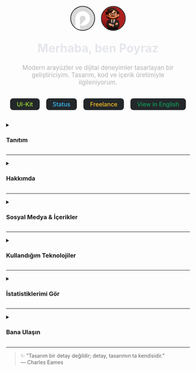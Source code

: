 <div align="center" style="display: flex; flex-direction: column; align-items: center; justify-content: center; gap: 16px; margin-bottom: 32px;">
  <div style="display: flex; gap: 16px; align-items: center; justify-content: center;">
    <img src="./logo.png" alt="Logo" width="64" height="64" style="border-radius: 50%; object-fit: cover; background: #222; border: 2px solid #333;" />
    <img src="./avatar.png" alt="Avatar" width="64" height="64" style="border-radius: 50%; object-fit: cover; background: #222; border: 2px solid #333;" />
  </div>
  <h1 style="margin: 12px 0 0 0; color: #e5e7eb; font-size: 2rem; font-weight: 700;">Merhaba, ben Poyraz</h1>
  <div style="max-width: 420px; color: #b3b3b3; font-size: 1.05rem; margin: 8px 0 0 0;">
    Modern arayüzler ve dijital deneyimler tasarlayan bir geliştiriciyim. Tasarım, kod ve içerik üretimiyle ilgileniyorum.
  </div>
  <div style="display: flex; gap: 18px; margin-top: 18px;">
    <a href="https://ui.poyrazavsever.com" style="color: #a3e635; background: #23272a; padding: 6px 18px; border-radius: 8px; text-decoration: none; font-size: 1rem; font-weight: 500; transition: background .2s;">UI-Kit</a>
    <a href="https://status.poyrazavsever.com" style="color: #38bdf8; background: #23272a; padding: 6px 18px; border-radius: 8px; text-decoration: none; font-size: 1rem; font-weight: 500; transition: background .2s;">Status</a>
    <a href="https://freelance.poyrazavsever.com" style="color: #fbbf24; background: #23272a; padding: 6px 18px; border-radius: 8px; text-decoration: none; font-size: 1rem; font-weight: 500; transition: background .2s;">Freelance</a>
    <a href="./README-EN.md" style="color: #0f9d58; background: #23272a; padding: 6px 18px; border-radius: 8px; text-decoration: none; font-size: 1rem; font-weight: 500; transition: background .2s;">View in English</a>
  </div>
</div>


<details close>
<summary><h3>Tanıtım</h3></summary>

<p align="left">
UI/UX tasarımı ve yazılım geliştirme konularına tutkuyla bağlı bir geliştiriciyim. <br/>
Özellikle <strong>Next.js</strong> ve <strong>Tailwind CSS</strong> kullanarak modern ve kullanıcı dostu arayüzler geliştiriyorum.
</p>

</details>

---

<details close>
<summary><h3>Hakkımda</h3></summary>

Merhaba, ben Poyraz. Küçük yaşlardan beri dijital ürünlerin nasıl çalıştığını merak ettim. Bugün bu merakım, kullanıcı deneyimini merkeze alan yazılım çözümleri üretmeye dönüştü. Full-stack geliştirme, arayüz tasarımı ve dijital içerik üretimiyle ilgileniyorum. Üretmeyi, öğrenmeyi ve paylaşmayı seviyorum.

</details>

---

<details close>

<summary><h3>Sosyal Medya & İçerikler</h3></summary>

<div align="left" style="display: flex; flex-wrap: wrap; gap: 24px;">
  <div>
    <strong>Profesyonel</strong><br>
    <a href="https://www.linkedin.com/in/poyrazavsever/" target="_blank">
      <img src="https://img.shields.io/badge/LinkedIn-0077B5?style=for-the-badge&logo=linkedin&logoColor=white" height="24" />
    </a>
    <a href="https://www.behance.net/slayeras" target="_blank">
      <img src="https://img.shields.io/badge/Behance-1769ff?style=for-the-badge&logo=behance&logoColor=white" height="24" />
    </a>
    <a href="https://www.poyrazavsever.com/" target="_blank">
      <img src="https://img.shields.io/badge/Website-0f9d58?style=for-the-badge&logo=google-chrome&logoColor=white" height="24" />
    </a>
  </div>
  <div>
    <strong>İçerik & Blog</strong><br>
    <a href="https://medium.com/@poyrazavsever" target="_blank">
      <img src="https://img.shields.io/badge/Medium-12100E?style=for-the-badge&logo=medium&logoColor=white" height="24" />
    </a>
    <a href="http://youtube.com/@poyrazavsever" target="_blank">
      <img src="https://img.shields.io/badge/YouTube%20(Poyraz%20Avsever)-FF0000?style=for-the-badge&logo=youtube&logoColor=white" height="24" />
    </a>
    <a href="https://www.instagram.com/poyraz_avsever/" target="_blank">
      <img src="https://img.shields.io/badge/Instagram%20(Poyraz%20Avsever)-E4405F?style=for-the-badge&logo=instagram&logoColor=white" height="24" />
    </a>
  </div>
  <div>
    <strong>Sosyal</strong><br>
    <a href="https://www.instagram.com/pavori_/" target="_blank">
      <img src="https://img.shields.io/badge/Instagram%20(Pavori)-E4405F?style=for-the-badge&logo=instagram&logoColor=white" height="24" />
    </a>
  </div>
  <div>
    <strong>Destek</strong><br>
    <a href="https://www.buymeacoffee.com/poyrazavsever" target="_blank">
      <img src="https://img.shields.io/badge/Buy%20Me%20a%20Coffee-FFDD00?style=for-the-badge&logo=buy-me-a-coffee&logoColor=black" height="24" />
    </a>
  </div>
</div>

</details>

---

<details close>
<summary><h3>Kullandığım Teknolojiler</h3></summary>

_(Bütün ikonlar [skillicons.dev](https://skillicons.dev)'dan alınmıştır)_

#### Programlama Dilleri & Frontend

<img src="https://skillicons.dev/icons?i=js,ts,html,css,sass,tailwind,bootstrap,materialui,react,nextjs,vue,nuxtjs,svelte,redux,pug" height="32" />

#### Backend & Databases

<img src="https://skillicons.dev/icons?i=nodejs,express,nestjs,fastapi,firebase,supabase,sqlite,mysql,mongodb" height="32" />

#### Araçlar & Platformlar

<img src="https://skillicons.dev/icons?i=figma,xd,ps,sketchup,vercel,git,gitlab,github,vscode,visualstudio" height="32" />

</details>

---

<details>
<summary><h3>İstatistiklerimi Gör</h3></summary>

<div align="left" style="background: #23272a; border-radius: 12px; padding: 16px; color: #e5e7eb;">
  <h4>Genel GitHub Aktivitem</h4>
  <img src="https://github-readme-stats.vercel.app/api?username=poyrazavsever&show_icons=true&theme=city_lights&count_private=true&hide_border=false" height="150" />
  <br>
  <h4>En Çok Kullandığım Diller</h4>
  <img src="https://github-readme-stats.vercel.app/api/top-langs?username=poyrazavsever&layout=compact&theme=city_lights&hide_border=false&card_width=320&langs_count=10&custom_title=En%20Çok%20Kullandığım%20Diller" height="150" />
  <br>
  <h4>Commit & Katılım Serisi</h4>
  <img src="https://streak-stats.demolab.com?user=poyrazavsever&theme=city_lights&hide_border=false&mode=daily" height="150" />
  <br>
  <h4>Detaylı Profil Analizi</h4>
  <img src="https://github-profile-summary-cards.vercel.app/api/cards/profile-details?username=poyrazavsever&theme=github_dark" height="150" />
  <br>
  <h4>Repo Bazlı İstatistikler</h4>
  <img src="https://github-profile-summary-cards.vercel.app/api/cards/repos-per-language?username=poyrazavsever&theme=github_dark" height="150" />
  <img src="https://github-profile-summary-cards.vercel.app/api/cards/most-commit-language?username=poyrazavsever&theme=github_dark" height="150" />
  <br>
  <h4>Takipçi & Yıldız Bilgisi</h4>
  <img src="https://github-profile-summary-cards.vercel.app/api/cards/stats?username=poyrazavsever&theme=github_dark" height="150" />
</div>

</details>

---

<details close>
<summary><h3>Bana Ulaşın</h3></summary>

Her türlü işbirliği, soru ya da sohbet için bana ulaşmaktan çekinmeyin!  
📧 poyrazavsever@gmail.com

</details>

---

> ✨ "Tasarım bir detay değildir; detay, tasarımın ta kendisidir."  
> — Charles Eames
